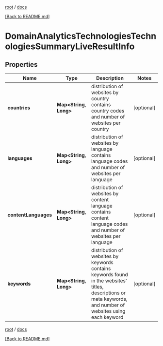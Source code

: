 [root](./../ "root") / [docs](./ "docs")

[[Back to README.md]](./../README.md "[Back to README.md]")

# DomainAnalyticsTechnologiesTechnologiesSummaryLiveResultInfo

## Properties

| Name | Type | Description | Notes |
|------------ | ------------- | ------------- | -------------|
|**countries** | **Map&lt;String, Long&gt;** | distribution of websites by country contains country codes and number of websites per country |  [optional] |
|**languages** | **Map&lt;String, Long&gt;** | distribution of websites by language contains language codes and number of websites per language |  [optional] |
|**contentLanguages** | **Map&lt;String, Long&gt;** | distribution of websites by content language contains content language codes and number of websites per language |  [optional] |
|**keywords** | **Map&lt;String, Long&gt;** | distribution of websites by keywords contains keywords found in the websites’ titles, descriptions or meta keywords, and number of websites using each keyword |  [optional] |

[root](./../ "root") / [docs](./ "docs")

[[Back to README.md]](./../README.md "[Back to README.md]")